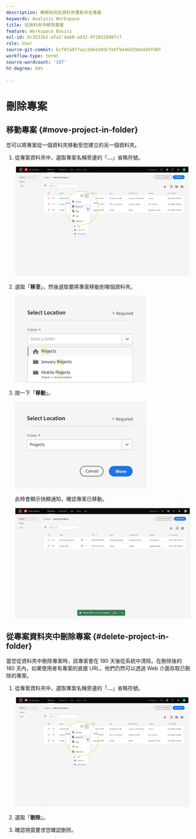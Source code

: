```yaml
---
description: 瞭解如何從資料夾重新命名專案
keywords: Analysis Workspace
title: 從資料夾中移除專案
feature: Workspace Basics
exl-id: 9c3523b1-afa2-4a68-a432-972032680fc7
role: User
source-git-commit: 6cf6fa977a2c5dee28dcfe6f9446d294a9d9fd0f
workflow-type: tm+mt
source-wordcount: '157'
ht-degree: 94%

---
```


# 刪除專案

<!-- Is this article still needed -->


## 移動專案 {#move-project-in-folder}

您可以將專案從一個資料夾移動至您建立的另一個資料夾。

1. 從專案資料夾中，選取專案名稱旁邊的「**...**」省略符號。

   ![省略符號選項。](/help/analysis-workspace/build-workspace-project/assets/move1.png)

1. 選取「**移至**」，然後選取要將專案移動到哪個資料夾。

   ![「選取位置」視窗。](/help/analysis-workspace/build-workspace-project/assets/move-select-location.png)

1. 按一下「**移動**」。

   ![按一下「移動」。](/help/analysis-workspace/build-workspace-project/assets/move-click-move.png)

   此時會顯示快顯通知，確認專案已移動。

   ![移動確認快顯通知。](/help/analysis-workspace/build-workspace-project/assets/move-project-moved.png)

## 從專案資料夾中刪除專案 {#delete-project-in-folder}

當您從資料夾中刪除專案時，該專案會在 180 天後從系統中清除。在刪除後的 180 天內，如果使用者有專案的直接 URL，他們仍然可以透過 Web 介面存取已刪除的專案。

1. 從專案資料夾中，選取專案名稱旁邊的「**...**」省略符號。

   ![省略符號選項。](/help/analysis-workspace/build-workspace-project/assets/move1.png)

1. 選取「**刪除**」。

1. 確認視窗要求您確認刪除。
